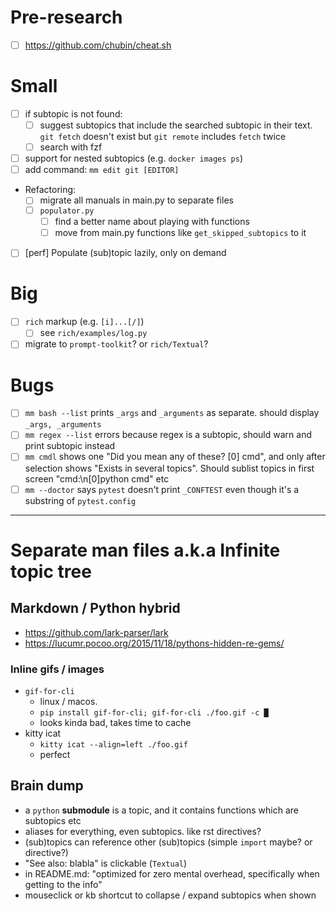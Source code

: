 # Pre-research
- [ ] https://github.com/chubin/cheat.sh

# Small

- [ ] if subtopic is not found:
  - [ ] suggest subtopics that include the searched subtopic in their text. `git fetch` doesn't exist but `git remote` includes `fetch` twice
  - [ ] search with fzf
- [ ] support for nested subtopics (e.g. `docker images ps`)
- [ ] add command: `mm edit git [EDITOR]`
- Refactoring:
  - [ ] migrate all manuals in main.py to separate files
  - [ ] `populator.py`
    - [ ] find a better name about playing with functions
    - [ ] move from main.py functions like `get_skipped_subtopics` to it
- [ ] [perf] Populate (sub)topic lazily, only on demand

# Big

- [ ] `rich` markup (e.g. `[i]...[/]`)
  - [ ] see `rich/examples/log.py`
- [ ] migrate to `prompt-toolkit`? or `rich/Textual`?

# Bugs
- [ ] `mm bash --list` prints `_args` and `_arguments` as separate. should display `_args, _arguments`
- [ ] `mm regex --list` errors because regex is a subtopic, should warn and print subtopic instead
- [ ] `mm cmdl` shows one "Did you mean any of these? [0] cmd", and only after selection shows "Exists in several topics". Should sublist topics in first screen "cmd:\n[0]python cmd" etc
- [ ] `mm --doctor` says `pytest` doesn't print `_CONFTEST` even though it's a substring of `pytest.config`

---

# Separate man files a.k.a Infinite topic tree
## Markdown / Python hybrid
- https://github.com/lark-parser/lark
- https://lucumr.pocoo.org/2015/11/18/pythons-hidden-re-gems/
### Inline gifs / images
- `gif-for-cli`
  - linux / macos.
  - `pip install gif-for-cli; gif-for-cli ./foo.gif -c █`
  - looks kinda bad, takes time to cache
- kitty icat
  - `kitty icat --align=left ./foo.gif`
  - perfect
## Brain dump
- a `python` **submodule** is a topic, and it contains functions which are subtopics etc
- aliases for everything, even subtopics. like rst directives?
- (sub)topics can reference other (sub)topics (simple `import` maybe? or directive?)
- "See also: blabla" is clickable (`Textual`)
- in README.md: "optimized for zero mental overhead, specifically when getting to the info"
- mouseclick or kb shortcut to collapse / expand subtopics when shown